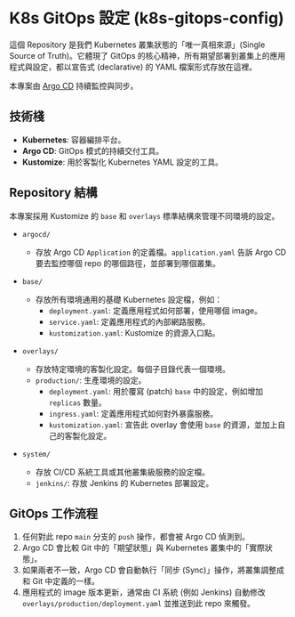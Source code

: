 # K8s GitOps 設定 (k8s-gitops-config)

這個 Repository 是我們 Kubernetes 叢集狀態的「唯一真相來源」(Single Source of Truth)。它體現了 GitOps 的核心精神，所有期望部署到叢集上的應用程式與設定，都以宣告式 (declarative) 的 YAML 檔案形式存放在這裡。

本專案由 [Argo CD](https://argo-cd.readthedocs.io/en/stable/) 持續監控與同步。

## 技術棧

*   **Kubernetes**: 容器編排平台。
*   **Argo CD**: GitOps 模式的持續交付工具。
*   **Kustomize**: 用於客製化 Kubernetes YAML 設定的工具。

## Repository 結構

本專案採用 Kustomize 的 `base` 和 `overlays` 標準結構來管理不同環境的設定。

*   `argocd/`
    *   存放 Argo CD `Application` 的定義檔。`application.yaml` 告訴 Argo CD 要去監控哪個 repo 的哪個路徑，並部署到哪個叢集。

*   `base/`
    *   存放所有環境通用的基礎 Kubernetes 設定檔，例如：
        *   `deployment.yaml`: 定義應用程式如何部署，使用哪個 image。
        *   `service.yaml`: 定義應用程式的內部網路服務。
        *   `kustomization.yaml`: Kustomize 的資源入口點。

*   `overlays/`
    *   存放特定環境的客製化設定。每個子目錄代表一個環境。
    *   `production/`: 生產環境的設定。
        *   `deployment.yaml`: 用於覆寫 (patch) `base` 中的設定，例如增加 `replicas` 數量。
        *   `ingress.yaml`: 定義應用程式如何對外暴露服務。
        *   `kustomization.yaml`: 宣告此 overlay 會使用 `base` 的資源，並加上自己的客製化設定。

*   `system/`
    *   存放 CI/CD 系統工具或其他叢集級服務的設定檔。
    *   `jenkins/`: 存放 Jenkins 的 Kubernetes 部署設定。

## GitOps 工作流程

1.  任何對此 repo `main` 分支的 `push` 操作，都會被 Argo CD 偵測到。
2.  Argo CD 會比較 Git 中的「期望狀態」與 Kubernetes 叢集中的「實際狀態」。
3.  如果兩者不一致，Argo CD 會自動執行「同步 (Sync)」操作，將叢集調整成和 Git 中定義的一樣。
4.  應用程式的 image 版本更新，通常由 CI 系統 (例如 Jenkins) 自動修改 `overlays/production/deployment.yaml` 並推送到此 repo 來觸發。
